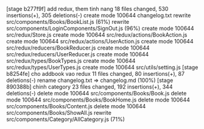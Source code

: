 [stage b277f9f] add redux, them tinh nang
 18 files changed, 530 insertions(+), 305 deletions(-)
 create mode 100644 changelog.txt
 rewrite src/components/Books/BookList.js (61%)
 rewrite src/components/LoginComponents/SignOut.js (96%)
 create mode 100644 src/redux/Store.js
 create mode 100644 src/redux/actions/BookAction.js
 create mode 100644 src/redux/actions/UserAction.js
 create mode 100644 src/redux/reducers/BookReducer.js
 create mode 100644 src/redux/reducers/UserReducer.js
 create mode 100644 src/redux/types/BookTypes.js
 create mode 100644 src/redux/types/UserTypes.js
 create mode 100644 src/utils/setting.js
[stage b8254fe] cho addbook vao redux
 11 files changed, 80 insertions(+), 87 deletions(-)
 rename changelog.txt => changelog.md (100%)
[stage 890388b] chinh category
 23 files changed, 192 insertions(+), 344 deletions(-)
 delete mode 100644 src/components/Books/Book.js
 delete mode 100644 src/components/Books/BookHome.js
 delete mode 100644 src/components/Books/Content.js
 delete mode 100644 src/components/Books/ShowAll.js
 rewrite src/components/Category/AllCategory.js (71%)

